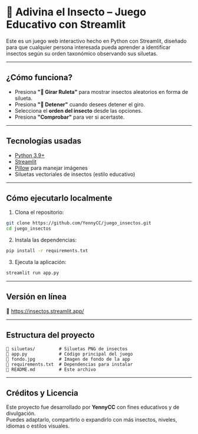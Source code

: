 # 🐞 Adivina el Insecto – Juego Educativo con Streamlit

Este es un juego web interactivo hecho en Python con Streamlit, diseñado para que cualquier persona interesada pueda aprender a identificar insectos según su orden taxonómico observando sus siluetas.

---

## ¿Cómo funciona?

- Presiona **"🎯 Girar Ruleta"** para mostrar insectos aleatorios en forma de silueta.
- Presiona **"🛑 Detener"** cuando desees detener el giro.
- Selecciona el **orden del insecto** desde las opciones.
- Presiona **"Comprobar"** para ver si acertaste.

---

## Tecnologías usadas

- [Python 3.9+](https://www.python.org/)
- [Streamlit](https://streamlit.io/)
- [Pillow](https://pillow.readthedocs.io/) para manejar imágenes
- Siluetas vectoriales de insectos (estilo educativo)

---

## Cómo ejecutarlo localmente

1. Clona el repositorio:
```bash
git clone https://github.com/YennyCC/juego_insectos.git
cd juego_insectos
```

2. Instala las dependencias:
```bash
pip install -r requirements.txt
```

3. Ejecuta la aplicación:
```bash
streamlit run app.py
```

---

## Versión en línea

📍 https://insectos.streamlit.app/

---

## Estructura del proyecto

```
📁 siluetas/         # Siluetas PNG de insectos
📄 app.py            # Código principal del juego
📄 fondo.jpg         # Imagen de fondo de la app
📄 requirements.txt  # Dependencias para instalar
📄 README.md         # Este archivo
```

---

## Créditos y Licencia

Este proyecto fue desarrollado por **YennyCC** con fines educativos y de divulgación.  
Puedes adaptarlo, compartirlo o expandirlo con más insectos, niveles, idiomas o estilos visuales.


